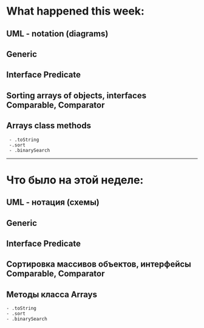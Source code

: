 # What happened this week:

## UML - notation (diagrams)


## Generic


## Interface Predicate<T>


## Sorting arrays of objects, interfaces Comparable<T>, Comparator<T>


## Arrays class methods
     - .toString
     -.sort
     - .binarySearch

________________________________________________

# Что было на этой неделе:

## UML - нотация (схемы)


## Generic 


## Interface Predicate<T>


## Сортировка массивов объектов, интерфейсы Comparable<T>, Comparator<T>


## Методы класса Arrays
    - .toString
    - .sort
    - .binarySearch


